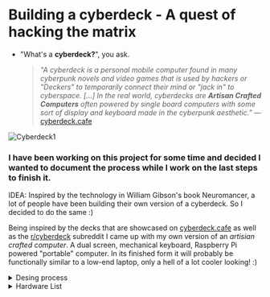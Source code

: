 # Building a cyberdeck - A quest of hacking the matrix
* "What's a **cyberdeck?**", you ask.

  
  >*"A cyberdeck is a personal mobile computer found in many cyberpunk novels and video games that is used by hackers or "Deckers" to temporarily connect their mind or "jack in" to cyberspace. [...] In the real world, cyberdecks are **Artisan Crafted Computers** often powered by single board computers with some sort of display and keyboard made in the cyberpunk aesthetic."*
   — [cyberdeck.cafe](https://www.cyberdeck.cafe)

![Cyberdeck1](https://github.com/Cup-of-Code/Cyberdeck/assets/102232378/b01c228d-b235-477c-a837-bdac2ef96703)

### I have been working on this project for some time and decided I wanted to document the process while I work on the last steps to finish it.

IDEA: Inspired by the technology in William Gibson's book Neuromancer, a lot of people have been building their own version of a cyberdeck. So I decided to do the same :)


Being inspired by the decks that are showcased on [cyberdeck.cafe](cyberdeck.cafe) as well as the [r/cyberdeck](https://www.reddit.com/r/cyberdeck) subreddit I came up with my own version of an *artisian crafted computer*. A dual screen, mechanical keyboard, Raspberry Pi powered "portable" computer. In its finished form it will probably be functionally similar to a low-end laptop, only a hell of a lot cooler looking! :)

<details>
  
<summary>Desing process</summary>
  The shell of the deck is designed by me in Fusion360 with the model looking like this: 
  
  ![shell housing 3](https://github.com/Cup-of-Code/Cyberdeck/assets/102232378/1bec13af-5b7d-4786-8f1b-4792befdce49)
  (The honeycomb grip here will later be filled by individual hexagons printed in transparent PLA that will allow the passthrough of RGB backlight)

  The process of getting to this version of the housing was quite long. It took maaaanyy printed iterations and consequent design alterations before landing on the model above. And there is there room for improvement. Currently, the spacing between the edge of the screen, where the HDMI-in port sits, is too close to the edge of the housing, which makes it dificult to attach a HDMI cable that fits, therefore angled contacts and flat FFC cables are used instead.   
</details>  

<details>
  <summary>Hardware List</summary>
The follwing is an approximate list of materials used in this build:
  * 3D printed housing.
  * 2x 7" Waveshare LCD displays.
  * One mechanical keyboard:
    - DZ60 RGB PCB,
    - Gazzew Boba U4T silent tactile switches
    - Honey and milk XDA keycap set.
  * Raspberry Pi 5 8GB version.
  * A small 4 port USB A 3.0 hub.
  * Some type of battery power solution (TBD since the Pi5 has higher power recuirements than its predecessors).
  * (and a whooole lot of cables).</details>  
    




